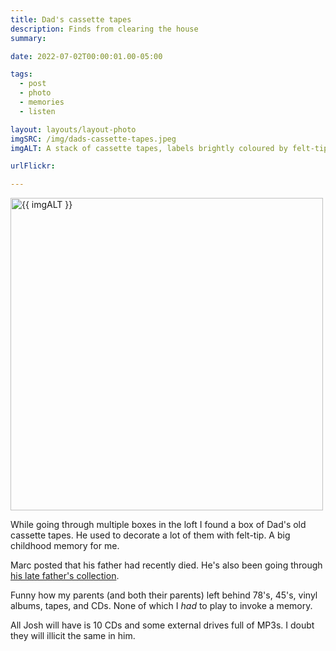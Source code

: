 ```yaml
---
title: Dad's cassette tapes
description: Finds from clearing the house
summary:

date: 2022-07-02T00:00:01.00-05:00

tags:
  - post
  - photo
  - memories
  - listen

layout: layouts/layout-photo
imgSRC: /img/dads-cassette-tapes.jpeg
imgALT: A stack of cassette tapes, labels brightly coloured by felt-tip pen

urlFlickr:

---
```

<p><img class="u-photo img-polaroid" src="{{ imgSRC }}" alt="{{ imgALT }}" width="500" height="500"></p>

While going through multiple boxes in the loft I found a box of Dad's old cassette tapes.  He used to decorate a lot of them with felt-tip. A big childhood memory for me.

Marc posted that his father had recently died. He's also been going through <a href="https://disquiet.com/2022/06/24/perfect-sound-forever/" title="">his late father's collection</a>.

Funny how my parents (and both their parents) left behind 78's, 45's, vinyl albums, tapes, and CDs. None of which I <em>had</em> to play to invoke a memory.

All Josh will have is 10 CDs and some external drives full of MP3s.  I doubt they will illicit the same in him.